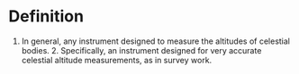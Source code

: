 # Definition

1.  In general, any instrument designed to measure the altitudes of
    celestial bodies. 2. Specifically, an instrument designed for very
    accurate celestial altitude measurements, as in survey work.
